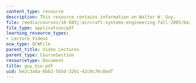 ```yaml
---
content_type: resource
description: This resource contains information on Walter W. Guy.
file: /media/courses/16-885j-aircraft-systems-engineering-fall-2005/be2c3a8a6bb25b5d326142c0c76c0adf_guy_bio.pdf
file_type: application/pdf
learning_resource_types:
- Lecture Videos
ocw_type: OCWFile
parent_title: Video Lectures
parent_type: CourseSection
resourcetype: Document
title: guy_bio.pdf
uid: be2c3a8a-6bb2-5b5d-3261-42c0c76c0adf
---
```

